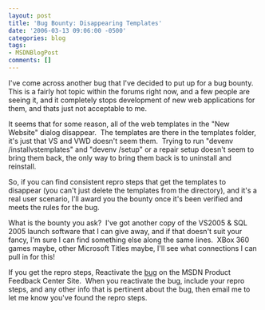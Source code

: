 ```yaml
---
layout: post
title: 'Bug Bounty: Disappearing Templates'
date: '2006-03-13 09:06:00 -0500'
categories: blog
tags:
- MSDNBlogPost
comments: []
---
```


I've come across another bug that I've decided to put up for a bug bounty.&nbsp; This is a fairly hot topic within the forums right now, and a few people are seeing it, and it completely stops development of new web applications for them, and thats just not acceptable to me.

It seems that for some reason, all of the web templates in the "New Website" dialog disappear.&nbsp; The templates are there in the templates folder, it's just that VS and VWD doesn't seem them.&nbsp; Trying to run "devenv /installvstemplates" and "devenv /setup" or a repair setup doesn't seem to bring them back, the only way to bring them back is to uninstall and reinstall.

So, if you can find consistent repro steps that get the templates to disappear (you can't just delete the templates from the directory), and it's a real user scenario, I'll award you the bounty once it's been verified and meets the rules for the bug.

What is the bounty you ask?&nbsp; I've got another copy of the VS2005 &amp; SQL 2005 launch software that I can give away, and if that doesn't suit your fancy, I'm sure I can find something else along the same lines.&nbsp; XBox 360 games maybe, other Microsoft Titles maybe, I'll see what connections I can pull in for this!

If you get the repro steps, Reactivate the [bug](http://lab.msdn.microsoft.com/ProductFeedback/viewFeedback.aspx?feedbackid=389bdf85-cd4d-4795-8e62-d3c480b3e111) on the MSDN Product Feedback Center Site.&nbsp; When you reactivate the bug, include your repro steps, and any other info that is pertinent about the bug, then email me to let me know you've found the repro steps.